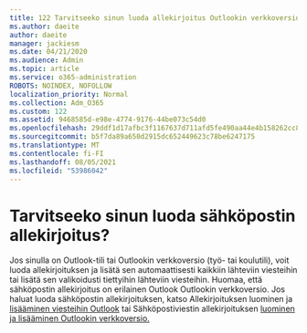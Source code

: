```yaml
---
title: 122 Tarvitseeko sinun luoda allekirjoitus Outlookin verkkoversio?
ms.author: daeite
author: daeite
manager: jackiesm
ms.date: 04/21/2020
ms.audience: Admin
ms.topic: article
ms.service: o365-administration
ROBOTS: NOINDEX, NOFOLLOW
localization_priority: Normal
ms.collection: Adm_O365
ms.custom: 122
ms.assetid: 9468585d-e98e-4774-9176-44be073c54d0
ms.openlocfilehash: 29ddf1d17afbc3f1167637d711afd5fe490aa44e4b158262cc891f0632c81c8c
ms.sourcegitcommit: b5f7da89a650d2915dc652449623c78be6247175
ms.translationtype: MT
ms.contentlocale: fi-FI
ms.lasthandoff: 08/05/2021
ms.locfileid: "53986042"
---
```

# <a name="need-to-create-an-email-signature"></a>Tarvitseeko sinun luoda sähköpostin allekirjoitus?

Jos sinulla on Outlook-tili tai Outlookin verkkoversio (työ- tai koulutili), voit luoda allekirjoituksen ja lisätä sen automaattisesti kaikkiin lähteviin viesteihin tai lisätä sen valikoidusti tiettyihin lähteviin viesteihin. Huomaa, että sähköpostin allekirjoitus on erilainen Outlook Outlookin verkkoversio. Jos haluat luoda sähköpostin allekirjoituksen, katso Allekirjoituksen luominen ja [lisääminen viesteihin Outlook](https://support.office.com/article/8ee5d4f4-68fd-464a-a1c1-0e1c80bb27f2.aspx) tai Sähköpostiviestin allekirjoituksen [luominen ja lisääminen Outlookin verkkoversio.](https://support.office.com/article/5ff9dcfd-d3f1-447b-b2e9-39f91b074ea3.aspx)

